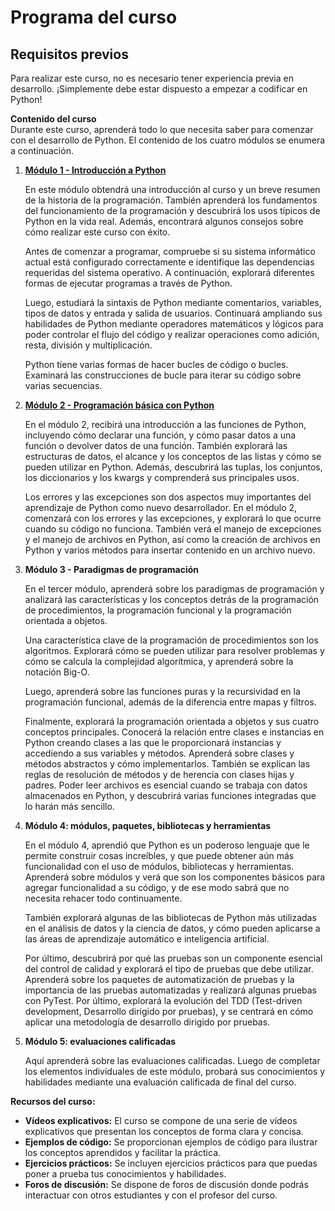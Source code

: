 # Programa del curso

## Requisitos previos  
Para realizar este curso, no es necesario tener experiencia previa en desarrollo. ¡Simplemente debe estar dispuesto a empezar a codificar en Python!

**Contenido del curso**  
Durante este curso, aprenderá todo lo que necesita saber para comenzar con el desarrollo de Python. El contenido de los cuatro módulos se enumera a continuación.

1. **[Módulo 1 - Introducción a Python](./Modulo-1)**

    En este módulo obtendrá una introducción al curso y un breve resumen de la historia de la programación. También aprenderá los fundamentos del funcionamiento de la programación y descubrirá los usos típicos de Python en la vida real. Además, encontrará algunos consejos sobre cómo realizar este curso con éxito.

    Antes de comenzar a programar, compruebe si su sistema informático actual está configurado correctamente e identifique las dependencias requeridas del sistema operativo. A continuación, explorará diferentes formas de ejecutar programas a través de Python.

    Luego, estudiará la sintaxis de Python mediante comentarios, variables, tipos de datos y entrada y salida de usuarios. Continuará ampliando sus habilidades de Python mediante operadores matemáticos y lógicos para poder controlar el flujo del código y realizar operaciones como adición, resta, división y multiplicación.

    Python tiene varias formas de hacer bucles de código o bucles. Examinará las construcciones de bucle para iterar su código sobre varias secuencias.

2. **[Módulo 2 - Programación básica con Python](./Modulo-2/)**

    En el módulo 2, recibirá una introducción a las funciones de Python, incluyendo cómo declarar una función, y cómo pasar datos a una función o devolver datos de una función. También explorará las estructuras de datos, el alcance y los conceptos de las listas y cómo se pueden utilizar en Python. Además, descubrirá las tuplas, los conjuntos, los diccionarios y los kwargs y comprenderá sus principales usos.

    Los errores y las excepciones son dos aspectos muy importantes del aprendizaje de Python como nuevo desarrollador. En el módulo 2, comenzará con los errores y las excepciones, y explorará lo que ocurre cuando su código no funciona. También verá el manejo de excepciones y el manejo de archivos en Python, así como la creación de archivos en Python y varios métodos para insertar contenido en un archivo nuevo.

3. **Módulo 3 - Paradigmas de programación**

    En el tercer módulo, aprenderá sobre los paradigmas de programación y analizará las características y los conceptos detrás de la programación de procedimientos, la programación funcional y la programación orientada a objetos.

    Una característica clave de la programación de procedimientos son los algoritmos. Explorará cómo se pueden utilizar para resolver problemas y cómo se calcula la complejidad algorítmica, y aprenderá sobre la notación Big-O.

    Luego, aprenderá sobre las funciones puras y la recursividad en la programación funcional, además de la diferencia entre mapas y filtros.

    Finalmente, explorará la programación orientada a objetos y sus cuatro conceptos principales. Conocerá la relación entre clases e instancias en Python creando clases a las que le proporcionará instancias y accediendo a sus variables y métodos. Aprenderá sobre clases y métodos abstractos y cómo implementarlos. También se explican las reglas de resolución de métodos y de herencia con clases hijas y padres. Poder leer archivos es esencial cuando se trabaja con datos almacenados en Python, y descubrirá varias funciones integradas que lo harán más sencillo. 

4. **Módulo 4: módulos, paquetes, bibliotecas y herramientas**

    En el módulo 4, aprendió que Python es un poderoso lenguaje que le permite construir cosas increíbles, y que puede obtener aún más funcionalidad con el uso de módulos, bibliotecas y herramientas. Aprenderá sobre módulos y verá que son los componentes básicos para agregar funcionalidad a su código, y de ese modo sabrá que no necesita rehacer todo continuamente.

    También explorará algunas de las bibliotecas de Python más utilizadas en el análisis de datos y la ciencia de datos, y cómo pueden aplicarse a las áreas de aprendizaje automático e inteligencia artificial.

    Por último, descubrirá por qué las pruebas son un componente esencial del control de calidad y explorará el tipo de pruebas que debe utilizar. Aprenderá sobre los paquetes de automatización de pruebas y la importancia de las pruebas automatizadas y realizará algunas pruebas con PyTest. Por último, explorará la evolución del TDD (Test-driven development, Desarrollo dirigido por pruebas), y se centrará en cómo aplicar una metodología de desarrollo dirigido por pruebas.

5. **Módulo 5: evaluaciones calificadas**

    Aquí aprenderá sobre las evaluaciones calificadas. Luego de completar los elementos individuales de este módulo, probará sus conocimientos y habilidades mediante una evaluación calificada de final del curso.

**Recursos del curso:**

* **Vídeos explicativos:** El curso se compone de una serie de vídeos explicativos que presentan los conceptos de forma clara y concisa.
* **Ejemplos de código:** Se proporcionan ejemplos de código para ilustrar los conceptos aprendidos y facilitar la práctica.
* **Ejercicios prácticos:** Se incluyen ejercicios prácticos para que puedas poner a prueba tus conocimientos y habilidades.
* **Foros de discusión:** Se dispone de foros de discusión donde podrás interactuar con otros estudiantes y con el profesor del curso.

